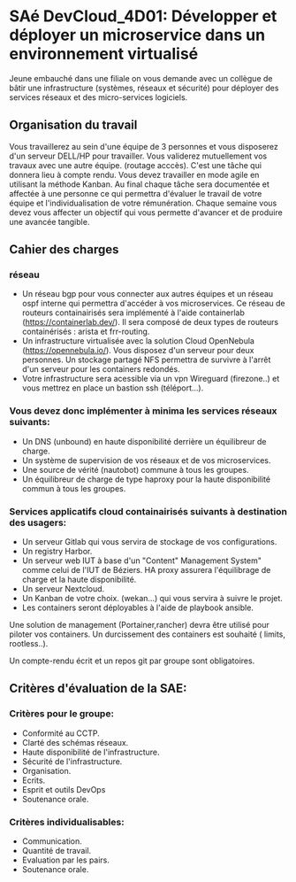 # SAé DevCloud_4D01: Développer et déployer un microservice dans un environnement virtualisé

Jeune embauché dans une filiale on vous demande avec un collègue de bâtir une infrastructure (systèmes, réseaux et sécurité) pour déployer des services réseaux et des micro-services logiciels.


## Organisation du travail

Vous travaillerez au sein d'une équipe de 3 personnes et vous disposerez d'un serveur DELL/HP pour travailler. Vous validerez mutuellement vos travaux avec une autre équipe. (routage acccès). C'est une tâche qui donnera lieu à compte rendu.
Vous devez travailler en mode agile en utilisant la méthode Kanban. Au final chaque tâche sera documentée et affectée à une personne ce qui permettra d'évaluer le travail de votre équipe et l'individualisation de votre rémunération.  Chaque semaine vous devez vous affecter un objectif qui vous permette d'avancer et de produire une avancée tangible.


## Cahier des charges

### réseau

- Un réseau bgp pour vous connecter aux autres équipes et un réseau ospf interne qui permettra d'accéder à vos microservices. Ce réseau de routeurs containairisés sera implémenté à l'aide containerlab (https://containerlab.dev/). Il sera composé de deux types de routeurs containérisés : arista et frr-routing.
- Un infrastructure virtualisée avec la solution Cloud OpenNebula (https://opennebula.io/). Vous disposez d'un serveur pour deux personnes. Un stockage partagé NFS permettra de survivre à l'arrêt d'un serveur pour les containers redondés.
- Votre infrastructure sera acessible via un vpn Wireguard (firezone..) et vous mettrez en place un bastion ssh (téléport...).

### Vous devez donc implémenter à minima les services réseaux suivants:

- Un DNS (unbound) en haute disponibilité derrière un équilibreur de charge.
- Un système de supervision de vos réseaux et de vos microservices.
- Une source de vérité (nautobot) commune à tous les groupes.
- Un équilibreur de charge de type haproxy pour la haute disponibilité commun à tous les groupes.
  
  

### Services applicatifs cloud containairisés suivants à destination des usagers:

- Un serveur Gitlab qui vous servira de stockage de vos configurations.
- Un registry Harbor.
- Un serveur web IUT à base d'un "Content" Management System" comme celui de l'IUT de Béziers. HA proxy assurera l'équilibrage de charge et la haute disponibilité.
- Un serveur Nextcloud.
- Un Kanban de votre choix. (wekan...) qui vous servira à suivre le projet.
- Les containers seront déployables à l'aide de playbook ansible.

Une solution de management (Portainer,rancher) devra être utilisé pour piloter vos containers.
Un durcissement des containers est souhaité ( limits, rootless..). 

Un compte-rendu écrit et un repos git par groupe sont obligatoires.


## Critères d'évaluation de la SAE:

### Critères pour le groupe:

- Conformité au CCTP.
- Clarté des schémas réseaux.
- Haute disponibilité de l'infrastructure.
- Sécurité de l'infrastructure.
- Organisation.
- Ecrits.
- Esprit et outils DevOps
- Soutenance orale.

### Critères individualisables:

- Communication.
- Quantité de travail.
- Evaluation par les pairs.
- Soutenance orale.
